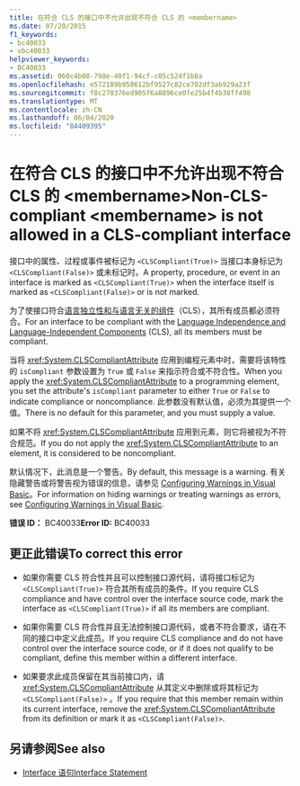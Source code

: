 ```yaml
---
title: 在符合 CLS 的接口中不允许出现不符合 CLS 的 <membername>
ms.date: 07/20/2015
f1_keywords:
- bc40033
- vbc40033
helpviewer_keywords:
- BC40033
ms.assetid: 060c4b08-798e-40f1-94cf-c05c524f1b8a
ms.openlocfilehash: e572189b958612bf9527c82ce702df3ab929a23f
ms.sourcegitcommit: f8c270376ed905f6a8896ce0fe25b4f4b38ff498
ms.translationtype: MT
ms.contentlocale: zh-CN
ms.lasthandoff: 06/04/2020
ms.locfileid: "84409395"
---
```

# <a name="non-cls-compliant-membername-is-not-allowed-in-a-cls-compliant-interface"></a><span data-ttu-id="89027-102">在符合 CLS 的接口中不允许出现不符合 CLS 的 \<membername></span><span class="sxs-lookup"><span data-stu-id="89027-102">Non-CLS-compliant \<membername> is not allowed in a CLS-compliant interface</span></span>
<span data-ttu-id="89027-103">接口中的属性、过程或事件被标记为 `<CLSCompliant(True)>` 当接口本身标记为 `<CLSCompliant(False)>` 或未标记时。</span><span class="sxs-lookup"><span data-stu-id="89027-103">A property, procedure, or event in an interface is marked as `<CLSCompliant(True)>` when the interface itself is marked as `<CLSCompliant(False)>` or is not marked.</span></span>  
  
 <span data-ttu-id="89027-104">为了使接口符合[语言独立性和与语言无关的组件](../../../standard/language-independence-and-language-independent-components.md)（CLS），其所有成员都必须符合。</span><span class="sxs-lookup"><span data-stu-id="89027-104">For an interface to be compliant with the [Language Independence and Language-Independent Components](../../../standard/language-independence-and-language-independent-components.md) (CLS), all its members must be compliant.</span></span>  
  
 <span data-ttu-id="89027-105">当将 <xref:System.CLSCompliantAttribute> 应用到编程元素中时，需要将该特性的 `isCompliant` 参数设置为 `True` 或 `False` 来指示符合或不符合性。</span><span class="sxs-lookup"><span data-stu-id="89027-105">When you apply the <xref:System.CLSCompliantAttribute> to a programming element, you set the attribute's `isCompliant` parameter to either `True` or `False` to indicate compliance or noncompliance.</span></span> <span data-ttu-id="89027-106">此参数没有默认值，必须为其提供一个值。</span><span class="sxs-lookup"><span data-stu-id="89027-106">There is no default for this parameter, and you must supply a value.</span></span>  
  
 <span data-ttu-id="89027-107">如果不将 <xref:System.CLSCompliantAttribute> 应用到元素，则它将被视为不符合规范。</span><span class="sxs-lookup"><span data-stu-id="89027-107">If you do not apply the <xref:System.CLSCompliantAttribute> to an element, it is considered to be noncompliant.</span></span>  
  
 <span data-ttu-id="89027-108">默认情况下，此消息是一个警告。</span><span class="sxs-lookup"><span data-stu-id="89027-108">By default, this message is a warning.</span></span> <span data-ttu-id="89027-109">有关隐藏警告或将警告视为错误的信息，请参见 [Configuring Warnings in Visual Basic](/visualstudio/ide/configuring-warnings-in-visual-basic)。</span><span class="sxs-lookup"><span data-stu-id="89027-109">For information on hiding warnings or treating warnings as errors, see [Configuring Warnings in Visual Basic](/visualstudio/ide/configuring-warnings-in-visual-basic).</span></span>  
  
 <span data-ttu-id="89027-110">**错误 ID：** BC40033</span><span class="sxs-lookup"><span data-stu-id="89027-110">**Error ID:** BC40033</span></span>  
  
## <a name="to-correct-this-error"></a><span data-ttu-id="89027-111">更正此错误</span><span class="sxs-lookup"><span data-stu-id="89027-111">To correct this error</span></span>  
  
- <span data-ttu-id="89027-112">如果你需要 CLS 符合性并且可以控制接口源代码，请将接口标记为 `<CLSCompliant(True)>` 符合其所有成员的条件。</span><span class="sxs-lookup"><span data-stu-id="89027-112">If you require CLS compliance and have control over the interface source code, mark the interface as `<CLSCompliant(True)>` if all its members are compliant.</span></span>  
  
- <span data-ttu-id="89027-113">如果你需要 CLS 符合性并且无法控制接口源代码，或者不符合要求，请在不同的接口中定义此成员。</span><span class="sxs-lookup"><span data-stu-id="89027-113">If you require CLS compliance and do not have control over the interface source code, or if it does not qualify to be compliant, define this member within a different interface.</span></span>  
  
- <span data-ttu-id="89027-114">如果要求此成员保留在其当前接口内，请 <xref:System.CLSCompliantAttribute> 从其定义中删除或将其标记为 `<CLSCompliant(False)>` 。</span><span class="sxs-lookup"><span data-stu-id="89027-114">If you require that this member remain within its current interface, remove the <xref:System.CLSCompliantAttribute> from its definition or mark it as `<CLSCompliant(False)>`.</span></span>  
  
## <a name="see-also"></a><span data-ttu-id="89027-115">另请参阅</span><span class="sxs-lookup"><span data-stu-id="89027-115">See also</span></span>

- [<span data-ttu-id="89027-116">Interface 语句</span><span class="sxs-lookup"><span data-stu-id="89027-116">Interface Statement</span></span>](../statements/interface-statement.md)
